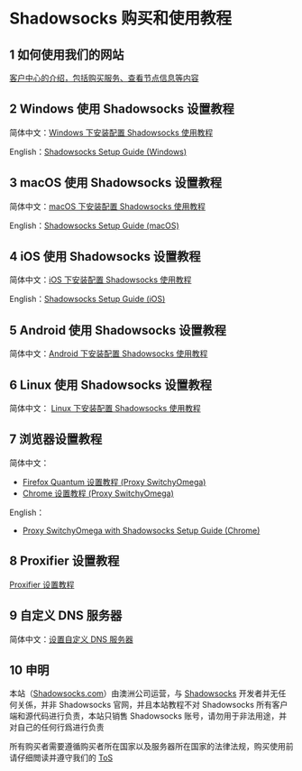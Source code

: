 # Shadowsocks 购买和使用教程

## 1 如何使用我们的网站

[客户中心的介绍，包括购买服务、查看节点信息等内容](1-introduction-of-client-portal.md)

## 2 Windows 使用 Shadowsocks 设置教程

简体中文：[Windows 下安装配置 Shadowsocks 使用教程](2-windows-setup-guide-cn.md)  

English：[Shadowsocks Setup Guide (Windows)](2-windows-setup-guide-en.md)

## 3 macOS 使用 Shadowsocks 设置教程

简体中文：[macOS 下安装配置 Shadowsocks 使用教程](3-macos-setup-guide-cn.md)  

English：[Shadowsocks Setup Guide (macOS)](3-macos-setup-guide-en.md)

## 4 iOS 使用 Shadowsocks 设置教程

简体中文：[iOS 下安装配置 Shadowsocks 使用教程](4-ios-setup-guide-cn.md)  

English：[Shadowsocks Setup Guide (iOS)](4-ios-setup-guide-en.md)

## 5 Android 使用 Shadowsocks 设置教程

简体中文：[Android 下安装配置 Shadowsocks 使用教程](5-android-setup-guide-cn.md)

## 6 Linux 使用 Shadowsocks 设置教程

简体中文： [Linux 下安装配置 Shadowsocks 使用教程](6-linux-setup-guide-cn.md)

## 7 浏览器设置教程

简体中文：
- [Firefox Quantum 设置教程 (Proxy SwitchyOmega)](7-1-firefox-setup-guide-cn.md)
- [Chrome 设置教程 (Proxy SwitchyOmega) ](7-2-chrome-setup-guide-cn.md)  

English：
- [Proxy SwitchyOmega with Shadowsocks Setup Guide (Chrome)](7-2-chrome-setup-guide-en.md)

## 8 Proxifier 设置教程

[Proxifier 设置教程](8-proxifier-settings.md)

## 9 自定义 DNS 服务器
简体中文：[设置自定义 DNS 服务器](9-dns-setup-guide-cn.md)

## 10 申明

本站（[Shadowsocks.com](https://shadowsocks.com/)）由澳洲公司运营，与 [Shadowsocks](https://github.com/shadowsocks) 开发者并无任何关係，并非 Shadowsocks 官网，并且本站教程不对 Shadowsocks 所有客户端和源代码进行负责，本站只销售 Shadowsocks 账号，请勿用于非法用途，并对自己的任何行爲进行负责

所有购买者需要遵循购买者所在国家以及服务器所在国家的法律法规，购买使用前请仔细閲读并遵守我们的 [ToS](https://shadowsocks.com/tos.html)
